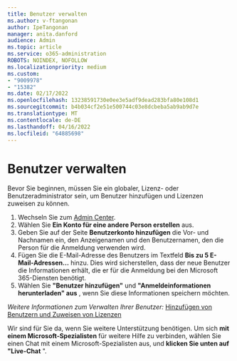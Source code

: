 ```yaml
---
title: Benutzer verwalten
ms.author: v-ftangonan
author: IpeTangonan
manager: anita.danford
audience: Admin
ms.topic: article
ms.service: o365-administration
ROBOTS: NOINDEX, NOFOLLOW
ms.localizationpriority: medium
ms.custom:
- "9009978"
- "15382"
ms.date: 02/17/2022
ms.openlocfilehash: 13238591730e0ee3e5adf9dead283bfa80e108d1
ms.sourcegitcommit: b4b034cf2e51e500744c03e8dcbeba5ab9ab9d7e
ms.translationtype: MT
ms.contentlocale: de-DE
ms.lasthandoff: 04/16/2022
ms.locfileid: "64885698"
---
```

# <a name="manage-user"></a>Benutzer verwalten

Bevor Sie beginnen, müssen Sie ein globaler, Lizenz- oder Benutzeradministrator sein, um Benutzer hinzufügen und Lizenzen zuweisen zu können.

1. Wechseln Sie zum [Admin Center](https://admin.microsoft.com).
2. Wählen Sie **Ein Konto für eine andere Person erstellen** aus.
3. Geben Sie auf der Seite **Benutzerkonto hinzufügen** die Vor- und Nachnamen ein, den Anzeigenamen und den Benutzernamen, den die Person für die Anmeldung verwenden wird.
4. Fügen Sie die E-Mail-Adresse des Benutzers im Textfeld **Bis zu 5 E-Mail-Adressen...** hinzu. Dies wird sicherstellen, dass der neue Benutzer die Informationen erhält, die er für die Anmeldung bei den Microsoft 365-Diensten benötigt.
5. Wählen Sie **"Benutzer hinzufügen"** und **"Anmeldeinformationen herunterladen" aus** , wenn Sie diese Informationen speichern möchten.

*Weitere Informationen zum Verwalten Ihrer Benutzer:* [Hinzufügen von Benutzern und Zuweisen von Lizenzen](https://docs.microsoft.com/microsoft-365/admin/add-users/add-users)

Wir sind für Sie da, wenn Sie weitere Unterstützung benötigen. Um sich **mit einem Microsoft-Spezialisten** für weitere Hilfe zu verbinden, wählen Sie einen Chat mit einem Microsoft-Spezialisten aus, und **klicken Sie unten auf "Live-Chat** ".
